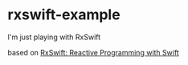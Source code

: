 # rxswift-example

I'm just playing with RxSwift

based on [RxSwift: Reactive Programming with Swift](https://www.raywenderlich.com/books/rxswift-reactive-programming-with-swift/v4.0)
